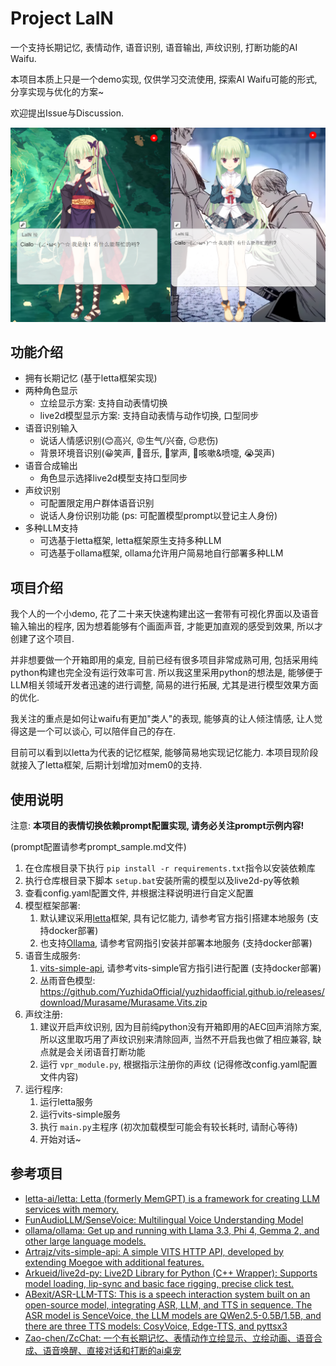 # Project LaIN

一个支持长期记忆, 表情动作, 语音识别, 语音输出, 声纹识别, 打断功能的AI Waifu.

本项目本质上只是一个demo实现, 仅供学习交流使用, 探索AI Waifu可能的形式, 分享实现与优化的方案~

欢迎提出Issue与Discussion.

![1737281226243](image/readme/1737281226243.png)

## 功能介绍

- 拥有长期记忆 (基于letta框架实现)
- 两种角色显示
  - 立绘显示方案: 支持自动表情切换
  - live2d模型显示方案: 支持自动表情与动作切换, 口型同步
- 语音识别输入
  - 说话人情感识别(😊高兴, 😡生气/兴奋, 😔悲伤)
  - 背景环境音识别(😀笑声, 🎼音乐, 👏掌声, 🤧咳嗽&喷嚏, 😭哭声)
- 语音合成输出
  - 角色显示选择live2d模型支持口型同步
- 声纹识别
  - 可配置限定用户群体语音识别
  - 说话人身份识别功能 (ps: 可配置模型prompt以登记主人身份)
- 多种LLM支持
  - 可选基于letta框架, letta框架原生支持多种LLM
  - 可选基于ollama框架, ollama允许用户简易地自行部署多种LLM

## 项目介绍

我个人的一个小demo, 花了二十来天快速构建出这一套带有可视化界面以及语音输入输出的程序, 因为想着能够有个画面声音, 才能更加直观的感受到效果, 所以才创建了这个项目.

并非想要做一个开箱即用的桌宠, 目前已经有很多项目非常成熟可用, 包括采用纯python构建也完全没有运行效率可言. 所以我这里采用python的想法是, 能够便于LLM相关领域开发者迅速的进行调整, 简易的进行拓展, 尤其是进行模型效果方面的优化.

我关注的重点是如何让waifu有更加"类人"的表现, 能够真的让人倾注情感, 让人觉得这是一个可以谈心, 可以陪伴自己的存在.

目前可以看到以letta为代表的记忆框架, 能够简易地实现记忆能力. 本项目现阶段就接入了letta框架, 后期计划增加对mem0的支持.

## 使用说明

注意: **本项目的表情切换依赖prompt配置实现, 请务必关注prompt示例内容!**

(prompt配置请参考prompt_sample.md文件)

1. 在仓库根目录下执行 `pip install -r requirements.txt`指令以安装依赖库
2. 执行仓库根目录下脚本 `setup.bat`安装所需的模型以及live2d-py等依赖
3. 查看config.yaml配置文件, 并根据注释说明进行自定义配置
4. 模型框架部署:
   1. 默认建议采用[letta](https://github.com/letta-ai/letta)框架, 具有记忆能力, 请参考官方指引搭建本地服务 (支持docker部署)
   2. 也支持[Ollama](https://ollama.com/), 请参考官网指引安装并部署本地服务 (支持docker部署)
5. 语音生成服务:
   1. [vits-simple-api](https://github.com/Artrajz/vits-simple-api/blob/main/README_zh.md), 请参考vits-simple官方指引进行配置 (支持docker部署)
   2. 丛雨音色模型: https://github.com/YuzhidaOfficial/yuzhidaofficial.github.io/releases/download/Murasame/Murasame.Vits.zip
6. 声纹注册:
   1. 建议开启声纹识别, 因为目前纯python没有开箱即用的AEC回声消除方案, 所以这里取巧用了声纹识别来清除回声, 当然不开启我也做了相应兼容, 缺点就是会关闭语音打断功能
   2. 运行 `vpr_module.py`, 根据指示注册你的声纹 (记得修改config.yaml配置文件内容)
7. 运行程序:
   1. 运行letta服务
   2. 运行vits-simple服务
   3. 执行 `main.py`主程序 (初次加载模型可能会有较长耗时, 请耐心等待)
   4. 开始对话~

## 参考项目

- [letta-ai/letta: Letta (formerly MemGPT) is a framework for creating LLM services with memory.](https://github.com/letta-ai/letta)
- [FunAudioLLM/SenseVoice: Multilingual Voice Understanding Model](https://github.com/FunAudioLLM/SenseVoice)
- [ollama/ollama: Get up and running with Llama 3.3, Phi 4, Gemma 2, and other large language models.](https://github.com/ollama/ollama)
- [Artrajz/vits-simple-api: A simple VITS HTTP API, developed by extending Moegoe with additional features.](https://github.com/Artrajz/vits-simple-api)
- [Arkueid/live2d-py: Live2D Library for Python (C++ Wrapper): Supports model loading, lip-sync and basic face rigging, precise click test.](https://github.com/Arkueid/live2d-py)
- [ABexit/ASR-LLM-TTS: This is a speech interaction system built on an open-source model, integrating ASR, LLM, and TTS in sequence. The ASR model is SenceVoice, the LLM models are QWen2.5-0.5B/1.5B, and there are three TTS models: CosyVoice, Edge-TTS, and pyttsx3](https://github.com/ABexit/ASR-LLM-TTS)
- [Zao-chen/ZcChat: 一个有长期记忆、表情动作立绘显示、立绘动画、语音合成、语音唤醒、直接对话和打断的ai桌宠](https://github.com/Zao-chen/ZcChat?tab=readme-ov-file)
